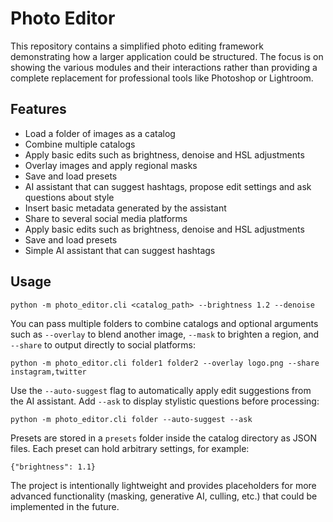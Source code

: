 # Photo Editor

This repository contains a simplified photo editing framework demonstrating how
a larger application could be structured. The focus is on showing the various
modules and their interactions rather than providing a complete replacement for
professional tools like Photoshop or Lightroom.

## Features

- Load a folder of images as a catalog
- Combine multiple catalogs
- Apply basic edits such as brightness, denoise and HSL adjustments
- Overlay images and apply regional masks
- Save and load presets
- AI assistant that can suggest hashtags, propose edit settings and ask
  questions about style
- Insert basic metadata generated by the assistant
- Share to several social media platforms
- Apply basic edits such as brightness, denoise and HSL adjustments
- Save and load presets
- Simple AI assistant that can suggest hashtags

## Usage

```
python -m photo_editor.cli <catalog_path> --brightness 1.2 --denoise
```

You can pass multiple folders to combine catalogs and optional arguments such as
`--overlay` to blend another image, `--mask` to brighten a region, and
`--share` to output directly to social platforms:

```
python -m photo_editor.cli folder1 folder2 --overlay logo.png --share instagram,twitter
```

Use the `--auto-suggest` flag to automatically apply edit suggestions from the
AI assistant. Add `--ask` to display stylistic questions before processing:

```
python -m photo_editor.cli folder --auto-suggest --ask
```

Presets are stored in a `presets` folder inside the catalog directory as JSON
files. Each preset can hold arbitrary settings, for example:

```
{"brightness": 1.1}
```

The project is intentionally lightweight and provides placeholders for more
advanced functionality (masking, generative AI, culling, etc.) that could be
implemented in the future.
